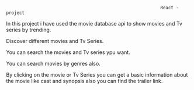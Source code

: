                                                                React - project
In this project i have used the movie database api to show movies and Tv series by trending.

Discover different movies and Tv Series.

You can search the movies and Tv series ypu want.

You can search movies by genres also.

By clicking on the movie or Tv Series you can get a basic information about the movie like cast and synopsis also you can find the trailer link.
